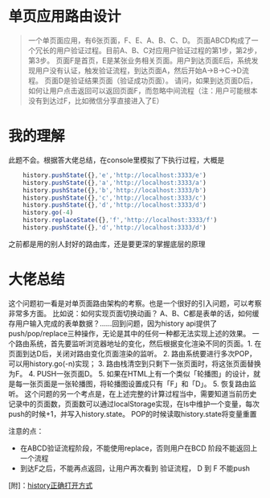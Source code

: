 # 单页应用路由设计

> 一个单页面应用，有6张页面，F、E、A、B、C、D。 页面ABCD构成了一个冗长的用户验证过程。目前A、B、C对应用户验证过程的第1步，第2步，第3步。 页面F是首页，E是某张业务相关页面。用户到达页面E后，系统发现用户没有认证，触发验证流程，到达页面A，然后开始A->B->C->D流程。 页面D是验证结果页面（验证成功页面）。 请问，如果到达页面D后，如何让用户点击返回可以返回页面F，而忽略中间流程（注：用户可能根本没有到达过F，比如微信分享直接进入了E）

# 我的理解

此题不会。根据答大佬总结，在console里模拟了下执行过程，大概是
```javascript
    history.pushState({},'e','http://localhost:3333/e')
    history.pushState({},'a','http://localhost:3333/a')
    history.pushState({},'b','http://localhost:3333/b')
    history.pushState({},'c','http://localhost:3333/c')
    history.pushState({},'d','http://localhost:3333/d')
    history.go(-4)
    history.replaceState({},'f','http://localhost:3333/f')
    history.pushState({},'d','http://localhost:3333/d')
```
之前都是用的别人封好的路由库，还是要更深的掌握底层的原理

# 大佬总结

这个问题初一看是对单页面路由架构的考察。也是一个很好的引入问题，可以考察非常多方面。 比如说：如何实现页面切换动画？ A、B、C都是表单的话，如何缓存用户输入完成的表单数据？……回到问题，因为history api提供了push/pop/replace三种操作，无论是其中的任何一种都无法实现上述的效果。 一个路由系统，首先要监听浏览器地址的变化，然后根据变化渲染不同的页面。1. 在页面到达D后，关闭对路由变化页面渲染的监听。 2. 路由系统要进行多次POP，可以用history.go(-n)实现； 3. 路由栈清空到只剩下一张页面时，将这张页面替换为F。 4. PUSH一张页面D。 5. 如果在HTML上有一个类似「轮播图」的设计，就是每一张页面是一张轮播图，将轮播图设置成只有「F」和「D」。 5. 恢复路由监听。 这个问题的另一个考点是，在上述完整的计算过程当中，需要知道当前历史记录中的页面数，页面数可以通过localStorage实现，在ls中维护一个变量，每次push的时候+1，并写入history.state。 POP的时候读取history.state将变量重置

注意的点：
- 在ABCD验证流程阶段，不能使用replace，否则用户在BCD 阶段不能返回上一个流程
- 到达F之后，不能再点返回，让用户再次看到 验证流程， D 到 F 不能push

[附]：[history正确打开方式](https://developer.mozilla.org/zh-CN/docs/Web/API/History)